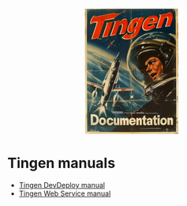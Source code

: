 <!-- u250611 -->

<div align="center">

  ![logo](/.github/image/logo/tngndocs-194x254.png)

</div>

# Tingen manuals

* [Tingen DevDeploy manual](./tngndvdp/)
* [Tingen Web Service manual](./tngnsrvc/)